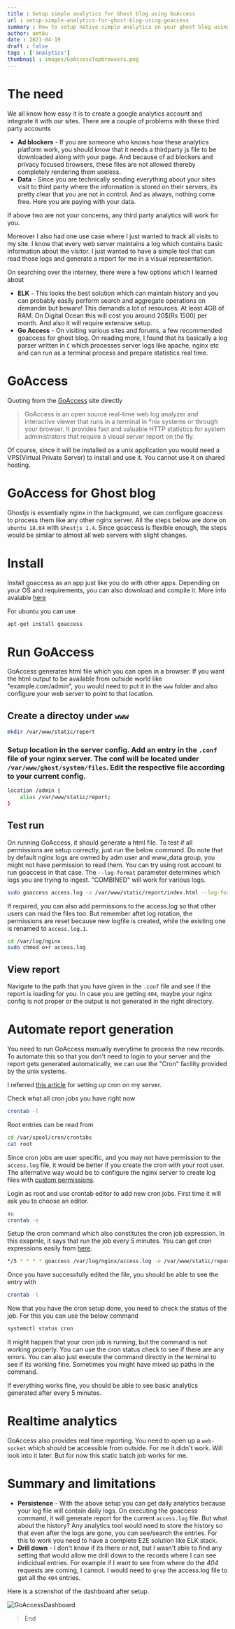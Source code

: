 ```yaml
---
title : Setup simple analytics for Ghost blog using GoAccess
url : setup-simple-analytics-for-ghost-blog-using-goaccess
summary : How to setup native simple analytics on your ghost blog using GoAccess without third party plugins which could be blocked by many browsers and ad blockers.
author: amt8u
date : 2021-04-19
draft : false
tags : ['analytics']
thumbnail : images/GoAccessTopbrowsers.png
---
```


# The need
We all know how easy it is to create a google analytics account and integrate it with our sites. There are a couple of problems with these third party accounts 

* **Ad blockers** - If you are someone who knows how these analytics platform work, you should know that it needs a thirdparty js file to be downloaded along with your page. And because of ad blockers and privacy focused browsers, these files are not allowed thereby completely rendering them useless. 
* **Data** - Since you are technically sending everything about your sites visit to third party where the information is stored on their servers, its pretty clear that you are not in control. And as always, nothing come free. Here you are paying with your data.

If above two are not your concerns, any third party analytics will work for you.

Moreover I also had one use case where I just wanted to track all visits to my site. I know that every web server maintains a log which contains basic information about the visitor. I just wanted to have a simple tool that can read those logs and generate a report for me in a visual representation.

On searching over the interney, there were a few options which I learned about
* **ELK** - This looks the best solution which can maintain history and you can probably easily perform search and aggregate operations on demandm but beware! This demands a lot of resources. At least 4GB of RAM. On Digital Ocean this will cost you around 20$(Rs 1500) per month. And also it will require extensive setup.
* **Go Access** - On visiting various sites and forums, a few recommended goaccess for ghost blog. On reading more, I found that its basically a log parser written in `C` which processes server logs like apache, nginx etc and can run as a terminal process and prepare statistics real time.

# GoAccess
Quoting from the [GoAccess](https://goaccess.io/) site directly

>  GoAccess is an open source real-time web log analyzer and interactive viewer that runs in a terminal in *nix systems or through your browser. It provides fast and valuable HTTP statistics for system administrators that require a visual server report on the fly. 

Of course, since it will be installed as a unix application you would need a VPS(Virtual Private Server) to install and use it. You cannot use it on shared hosting.

# GoAccess for Ghost blog
Ghostjs is essentially nginx in the background, we can configure goaccess to process them like any other nginx server. All the steps below are done on `ubuntu 18.04` with `Ghostjs 1.4`. Since goaccess is flexible enough, the steps would be similar to almost all web servers with slight changes.

# Install
Install goaccess as an app just like you do with other apps. Depending on your OS and requirements, you can also download and compile it. More info avaiable [here](https://goaccess.io/download#distro)

For ubuntu you can use
```bash
apt-get install goaccess
```

# Run GoAccess
GoAccess generates html file which you can open in a browser. If you want the html output to be available from outside world like "example.com/admin", you would need to put it in the `www` folder and also configure your web server to point to that location.

## Create a directoy under `www`

```bash
mkdir /var/www/static/report
```

### Setup location in the server config. Add an entry in the `.conf` file of your nginx server. The conf will be located under `/var/www/ghost/system/files`. Edit the respective file according to your current config.

```bash
location /admin {
	alias /var/www/static/report;
}
```

## Test run
On running GoAccess, it should generate a html file. To test if all permissions are setup correctly, just run the below command. Do note that by default nginx logs are owned by adm user and www_data group, you might not have permission to read them. You can try using root account to run goaccess in that case. The `--log-format` parameter determines which logs you are trying to ingest. "COMBINED" will work for various logs.

```bash
sudo goaccess access.log -o /var/www/static/report/index.html --log-format=COMBINED
```

If required, you can also add permissions to the access.log so that other users can read the files too. But remember aftet log rotation, the permissions are reset because new logfile is created, while the existing one is renamed to `access.log.1`. 

```bash
cd /var/log/nginx
sudo chmod o+r access.log
```

## View report
Navigate to the path that you have given in the `.conf` file and see if the report is loading for you. In case you are getting `404`, maybe your nginx config is not proper or the output is not generated in the right directory.

# Automate report generation
You need to run GoAccess manually everytime to process the new records. To automate this so that you don't need to login to your server and the report gets generated automatically, we can use the "Cron" facility provided by the unix systems.

I referred [this article](https://www.digitalocean.com/community/tutorials/how-to-use-cron-to-automate-tasks-ubuntu-1804) for setting up cron on my server.

Check what all cron jobs you have right now

```bash
crontab -l
```

Root entries can be read from
```bash
cd /var/spool/cron/crontabs
cat root
```

Since cron jobs are user specific, and you may not have permission to the `access.log` file, it would be better if you create the cron with your root user. The alternative way would be to configure the nginx server to create log files with [custom permissions](https://serverfault.com/questions/694707/what-should-be-the-right-logs-permissions-for-nginx-on-centos).

Login as root and use crontab editor to add new cron jobs. First time it will ask you to choose an editor.
```bash
su
crontab -e
```

Setup the cron command which also constitutes the cron job expression. In this exapmle, it says that run the job every 5 minutes. You can get cron expressions easily from [here](https://crontab.tech/every-4-hours).
```bash
*/5 * * * * goaccess /var/log/nginx/access.log -o /var/www/static/report/index.html --log-format=COMBINED
```

Once you have successfully edited the file, you should be able to see the entry with
```bash
crontab -l
```

Now that you have the cron setup done, you need to check the status of the job. For this you can use the below command

```bash
systemctl status cron
```

It might happen that your cron job is running, but the command is not working properly. You can use the cron status check to see if there are any errors. You can also just execute the command directly in the terminal to see if its working fine. Sometimes you might have mixed up paths in the command.

If everything works fine, you should be able to see basic analytics generated after every 5 minutes.

# Realtime analytics
GoAccess also provides real time reporting. You need to open up a `web-socket` which should be accessible from outside. For me it didn't work. Will look into it later. But for now this static batch job works for me.

# Summary and limitations
* **Persistence** - With the above setup you can get daily analytics because your log file will contain daily logs. On executing the goaccess command, it will generate report for the current `access.log` file. But what about the history? Any analytics tool would need to store the history so that even after the logs are gone, you can see/search the entries. For this to work you need to have a complete E2E solution like ELK stack.
* **Drill down** - I don't know if its there or not, but I wasn't able to find any setting that would allow me drill down to the records where I can see indicidual entries. For example if I want to see from where do the *404* requests are coming, I cannot. I would need to `grep` the access.log file to get all the `404` entries.

Here is a screnshot of the dashboard after setup.

![GoAccessDashboard](./images/GoAccessTopBrowsers.png)

> End

